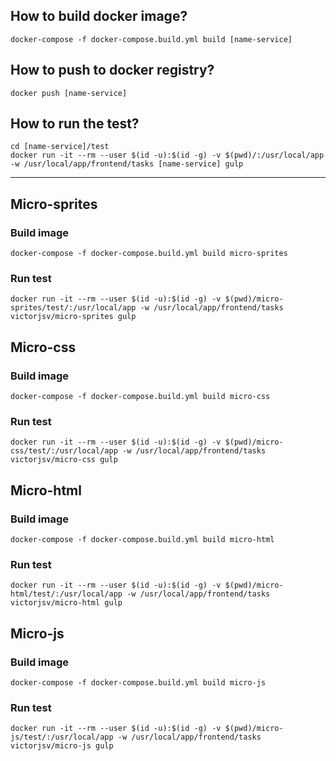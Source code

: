 ## How to build docker image?
```shell
docker-compose -f docker-compose.build.yml build [name-service]
```
## How to push to docker registry?
```shell
docker push [name-service]
```
## How to run the test?
```shell
cd [name-service]/test
docker run -it --rm --user $(id -u):$(id -g) -v $(pwd)/:/usr/local/app -w /usr/local/app/frontend/tasks [name-service] gulp
```

---
## Micro-sprites
### Build image
```shell
docker-compose -f docker-compose.build.yml build micro-sprites
```
### Run test
```shell
docker run -it --rm --user $(id -u):$(id -g) -v $(pwd)/micro-sprites/test/:/usr/local/app -w /usr/local/app/frontend/tasks victorjsv/micro-sprites gulp
```

## Micro-css
### Build image
```shell
docker-compose -f docker-compose.build.yml build micro-css
```
### Run test
```shell
docker run -it --rm --user $(id -u):$(id -g) -v $(pwd)/micro-css/test/:/usr/local/app -w /usr/local/app/frontend/tasks victorjsv/micro-css gulp
```

## Micro-html
### Build image
```shell
docker-compose -f docker-compose.build.yml build micro-html
```
### Run test
```shell
docker run -it --rm --user $(id -u):$(id -g) -v $(pwd)/micro-html/test/:/usr/local/app -w /usr/local/app/frontend/tasks victorjsv/micro-html gulp
```

## Micro-js
### Build image
```shell
docker-compose -f docker-compose.build.yml build micro-js
```
### Run test
```shell
docker run -it --rm --user $(id -u):$(id -g) -v $(pwd)/micro-js/test/:/usr/local/app -w /usr/local/app/frontend/tasks victorjsv/micro-js gulp
```
